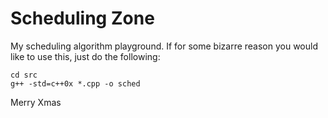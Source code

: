 Scheduling Zone
===============

My scheduling algorithm playground. If for some bizarre reason you would like to use
this, just do the following:

    cd src
    g++ -std=c++0x *.cpp -o sched

Merry Xmas

